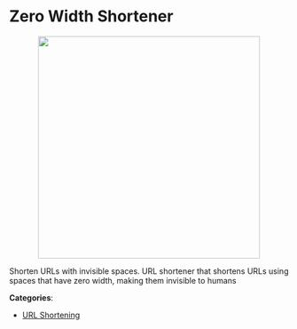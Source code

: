 # Zero Width Shortener
<p align="center">
    <img width="400" src="https://raw.githubusercontent.com/apis-list/apis-list/apis/zero-width-shortener/logo_256x256.png" />
</p>

Shorten URLs with invisible spaces. URL shortener that shortens URLs using spaces that have zero width, making them invisible to humans



**Categories**:

- [URL Shortening](https://github.com/apis-list/apis-list#url-shortening)



